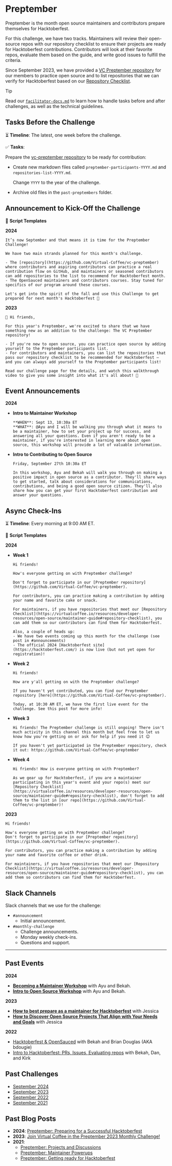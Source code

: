 # Preptember

Preptember is the month open source maintainers and contributors prepare themselves for Hacktoberfest.

For this challenge, we have two tracks. Maintainers will review their open-source repos with our repository checklist to ensure their projects are ready for Hacktoberfest contributions. Contributors will look at their favorite repos, evaluate them based on the guide, and write good issues to fulfill the criteria.

Since September 2023, we have provided a [VC Preptember repository](https://github.com/Virtual-Coffee/vc-preptember) for our members to practice open source and to list repositories that we can verify for Hacktoberfest based on our [Repository Checklist](https://virtualcoffee.io/resources/developer-resources/open-source/maintainer-guide#repository-checklist).

> [!TIP]
> Read our [`facilitator-docs.md`](../facilitators-docs.md) to learn how to handle tasks before and after challenges, as well as the technical guidelines.

## Tasks Before the Challenge

⏳ **Timeline**: The latest, one week before the challenge.

✅ **Tasks**:

Prepare the [vc-preptember repository](https://github.com/Virtual-Coffee/vc-preptember) to be ready for contribution:

- Create new markdown files called `preptember-participants-YYYY.md` and `repositories-list-YYYY.md`.

  Change `YYYY` to the year of the challenge.

- Archive old files in the `past-preptembers` folder.

## Announcement to Kick-Off the Challenge

📃 **Script Templates**

**2024**

```text
It’s now September and that means it is time for the Preptember Challenge!

We have two main strands planned for this month's challenge.

- The [repository](https://github.com/Virtual-Coffee/vc-preptember) where contributors and aspiring contributors can practice a real contribution flow on GitHub, and maintainers or seasoned contributors can add repositories to the list to recommend for Hacktoberfest month.
- The OpenSauced maintainers and contributors courses. Stay tuned for specifics of our program around these courses.

Let's get into the spirit of the fall and use this Challenge to get prepared for next month's Hacktoberfest 🎃
```

**2023**

```text
📢 Hi friends,

For this year's Preptember, we're excited to share that we have something new as an addition to the challenge: The VC Preptember repository!

- If you're new to open source, you can practice open source by adding yourself to the Preptember participants list.
- For contributors and maintainers, you can list the repositories that pass our repository checklist to be recommended for Hacktoberfest — and you can always add yourself to the Preptember participants list!

Read our challenge page for the details, and watch this walkthrough video to give you some insight into what it's all about! 🙌
```

## Event Announcements

**2024**

- **Intro to Maintainer Workshop**

  ```text
  **WHEN**: Sept 13, 10:30a ET
  **WHAT**: @Ayu and I will be walking you through what it means to be a maintainer, how to set your project up for success, and answering all your questions. Even if you aren't ready to be a maintainer, if you're interested in learning more about open source, this workshop will provide a lot of valuable information.
  ```

- **Intro to Contributing to Open Source**

  ```text
  Friday, September 27th 10:30a ET
  
  In this workshop, Ayu and Bekah will walk you through on making a positive impact in open source as a contributor. They'll share ways to get started, talk about considerations for communications, contributions, and being a good open source citizen. They'll also share how you can get your first Hacktoberfest contribution and answer your questions.
  ```

## Async Check-Ins

⏳ **Timeline**: Every morning at 9:00 AM ET.

📃 **Script Templates**

**2024**

- **Week 1**

  ```text
  Hi friends!

  How's everyone getting on with Preptember challenge?
  
  Don't forget to participate in our [Preptember repository](https://github.com/Virtual-Coffee/vc-preptember).

  For contributors, you can practice making a contribution by adding your name and favorite cake or snack.

  For maintainers, if you have repositories that meet our [Repository Checklist](https://virtualcoffee.io/resources/developer-resources/open-source/maintainer-guide#repository-checklist), you can add them so our contributors can find them for Hacktoberfest.

  Also, a couple of heads up:
  - We have two events coming up this month for the challenge (see post in #announcements)
  - The official 2024 [Hacktoberfest site](https://hacktoberfest.com/) is now live (but not yet open for registration)!
  ```

- **Week 2**

  ```text
  Hi friends!

  How are y'all getting on with the Preptember challenge?

  If you haven't yet contributed, you can find our Preptember repository [here](https://github.com/Virtual-Coffee/vc-preptember).

  Today, at 10:30 AM ET, we have the first live event for the challenge. See this post for more info!
  ```

- **Week 3**

  ```text
  Hi friends! The Preptember challenge is still ongoing! There isn't much activity in this channel this month but feel free to let us know how you're getting on or ask for help if you need it 😊

  If you haven't yet participated in the Preptember repository, check it out: https://github.com/Virtual-Coffee/vc-preptember
  ```

- **Week 4**

  ```text
  Hi friends! How is everyone getting on with Preptember?

  As we gear up for Hacktoberfest, if you are a maintainer participating in this year's event and your repo(s) meet our [Repository Checklist](https://virtualcoffee.io/resources/developer-resources/open-source/maintainer-guide#repository-checklist), don't forget to add them to the list in [our repo](https://github.com/Virtual-Coffee/vc-preptember)!
  ```

**2023**

```text
Hi friends!

How's everyone getting on with Preptember challenge?
Don't forget to participate in our [Preptember repository](https://github.com/Virtual-Coffee/vc-preptember).

For contributors, you can practice making a contribution by adding your name and favorite coffee or other drink.

For maintainers, if you have repositories that meet our [Repository Checklist](https://virtualcoffee.io/resources/developer-resources/open-source/maintainer-guide#repository-checklist), you can add them so contributors can find them for Hacktoberfest.
```

## Slack Channels

Slack channels that we use for the challenge:

- `#announcement`
  - Initial announcement.
- `#monthly-challenge`
  - Challenge announcements.
  - Monday weekly check-ins.
  - Questions and support.

---

## Past Events

**2024**

- **[Becoming a Maintainer Workshop](https://www.youtube.com/watch?v=a-wrAFiBqFI)** with Ayu and Bekah.
- **[Intro to Open Source Workshop](https://www.youtube.com/watch?v=KoVX3kGMn3c)** with Ayu and Bekah.

**2023**

- **[How to best prepare as a maintainer for Hacktoberfest](https://www.youtube.com/watch?v=b2d84LhlW6Q)** with Jessica
- **[How to Discover Open Source Projects That Align with Your Needs and Goals](https://youtu.be/A7qZwaqBC00?si=0gSKVDyQ8N6DoLM3)** with Jessica

**2022**

- [Hacktoberfest & OpenSauced](https://www.youtube.com/watch?v=A8iI2jlsqfs) with Bekah and Brian Douglas (AKA bdougie)
- [Intro to Hacktoberfest: PRs, Issues, Evaluating repos](https://www.youtube.com/watch?v=QAUodCQnpkQ) with Bekah, Dan, and Kirk

## Past Challenges

- [September 2024](https://virtualcoffee.io/monthlychallenges/sept-2024)
- [September 2023](https://virtualcoffee.io/monthlychallenges/sept-2023)
- [September 2022](https://virtualcoffee.io/monthlychallenges/sept-2022)
- [September 2021](https://virtualcoffee.io/monthlychallenges/sept-2021)

## Past Blog Posts

- **2024**: [Preptember: Preparing for a Successful Hacktoberfest](https://dev.to/virtualcoffee/preptember-preparing-for-a-successful-hacktoberfest-5baa)
- **2023**: [Join Virtual Coffee in the Preptember 2023 Monthly Challenge!](https://dev.to/virtualcoffee/join-virtual-coffee-in-the-preptember-2023-monthly-challenge-51d2)
- **2021**:
  - [Preptember: Projects and Discussions](https://dev.to/virtualcoffee/preptember-projects-and-discussions-1ei6)
  - [Preptember: Maintainer Powerups](https://dev.to/virtualcoffee/preptember-maintainer-powerups-4m1n)
  - [Preptember: Getting ready for Hacktoberfest](https://dev.to/virtualcoffee/preptember-getting-ready-for-hacktoberfest-143j)
